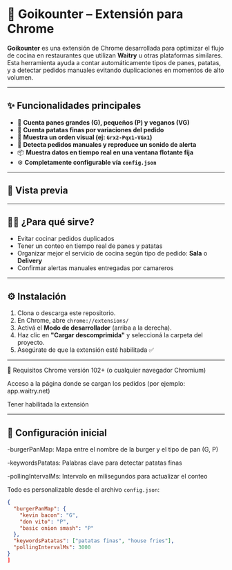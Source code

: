 # 🍔 Goikounter – Extensión para Chrome

**Goikounter** es una extensión de Chrome desarrollada para optimizar el flujo de cocina en restaurantes que utilizan **Waitry** u otras plataformas similares. Esta herramienta ayuda a contar automáticamente tipos de panes, patatas, y a detectar pedidos manuales evitando duplicaciones en momentos de alto volumen.

---

## ✨ Funcionalidades principales

- 🥖 **Cuenta panes grandes (G), pequeños (P) y veganos (VG)**
- 🍟 **Cuenta patatas finas por variaciones del pedido**
- 🧾 **Muestra un orden visual (ej: `Grx2-Pqx1-VGx1`)**
- 🚨 **Detecta pedidos manuales y reproduce un sonido de alerta**
- 📦 **Muestra datos en tiempo real en una ventana flotante fija**
- ⚙️ **Completamente configurable vía `config.json`**

---
## 📸 Vista previa


---
## 🧑‍🍳 ¿Para qué sirve?

- Evitar cocinar pedidos duplicados
- Tener un conteo en tiempo real de panes y patatas
- Organizar mejor el servicio de cocina según tipo de pedido: **Sala** o **Delivery**
- Confirmar alertas manuales entregadas por camareros

---
## ⚙️ Instalación

1. Clona o descarga este repositorio.
2. En Chrome, abre `chrome://extensions/`
3. Activá el **Modo de desarrollador** (arriba a la derecha).
4. Haz clic en **"Cargar descomprimida"** y seleccioná la carpeta del proyecto.
5. Asegúrate de que la extensión esté habilitada ✅

---
🧩 Requisitos
Chrome versión 102+ (o cualquier navegador Chromium)

Acceso a la página donde se cargan los pedidos (por ejemplo: app.waitry.net)

Tener habilitada la extensión


---

## 🧩 Configuración inicial

-burgerPanMap: Mapa entre el nombre de la burger y el tipo de pan (G, P)

-keywordsPatatas: Palabras clave para detectar patatas finas

-pollingIntervalMs: Intervalo en milisegundos para actualizar el conteo

Todo es personalizable desde el archivo `config.json`:

```json
{
  "burgerPanMap": {
    "kevin bacon": "G",
    "don vito": "P",
    "basic onion smash": "P"
  },
  "keywordsPatatas": ["patatas finas", "house fries"],
  "pollingIntervalMs": 3000
}
]

